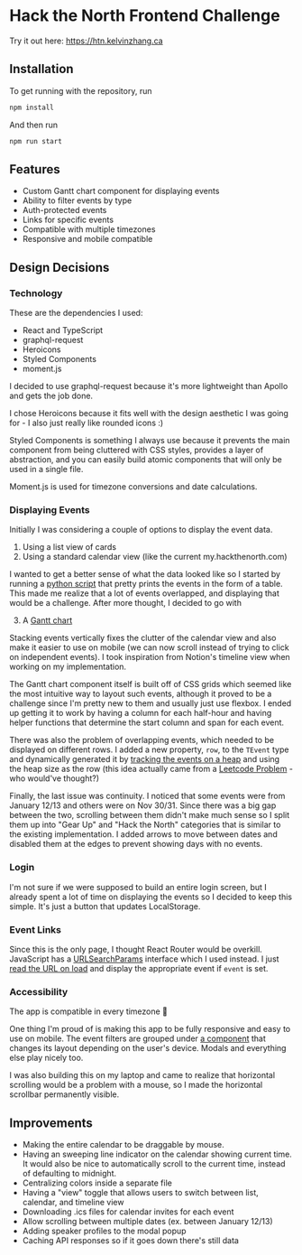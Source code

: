# Hack the North Frontend Challenge

Try it out here: https://htn.kelvinzhang.ca

## Installation
To get running with the repository, run
```bash
npm install
```

And then run

```bash
npm run start
```

## Features
- Custom Gantt chart component for displaying events
- Ability to filter events by type
- Auth-protected events
- Links for specific events
- Compatible with multiple timezones
- Responsive and mobile compatible
## Design Decisions
### Technology
These are the dependencies I used:

- React and TypeScript
- graphql-request
- Heroicons
- Styled Components
- moment.js

I decided to use graphql-request because it's more lightweight than Apollo and gets the job done.

I chose Heroicons because it fits well with the design aesthetic I was going for - I also just really like rounded icons :)

Styled Components is something I always use because it prevents the main component from being cluttered with CSS styles, provides a layer of abstraction, and you can easily build atomic components that will only be used in a single file.

Moment.js is used for timezone conversions and date calculations.

### Displaying Events
Initially I was considering a couple of options to display the event data.

1. Using a list view of cards
2. Using a standard calendar view (like the current my.hackthenorth.com)

I wanted to get a better sense of what the data looked like so I started by running a [python script](https://github.com/0kzh/HTNFrontendChallenge/blob/master/times.py) that pretty prints the events in the form of a table. This made me realize that a lot of events overlapped, and displaying that would be a challenge. After more thought, I decided to go with

3. A [Gantt chart](https://en.wikipedia.org/wiki/Gantt_chart)

Stacking events vertically fixes the clutter of the calendar view and also make it easier to use on mobile (we can now scroll instead of trying to click on independent events). I took inspiration from Notion's timeline view when working on my implementation.

The Gantt chart component itself is built off of CSS grids which seemed like the most intuitive way to layout such events, although it proved to be a challenge since I'm pretty new to them and usually just use flexbox. I ended up getting it to work by having a column for each half-hour and having helper functions that determine the start column and span for each event.

There was also the problem of overlapping events, which needed to be displayed on different rows. I added a new property, `row`, to the `TEvent` type and dynamically generated it by [tracking the events on a heap](https://github.com/0kzh/HTNFrontendChallenge/blob/26de56133151fcd06e2d51ac58e7da82176c9d2c/src/util/helper.ts#L130) and using the heap size as the row (this idea actually came from a [Leetcode Problem](https://www.lintcode.com/problem/meeting-rooms-ii/) - who would've thought?)

Finally, the last issue was continuity. I noticed that some events were from January 12/13 and others were on Nov 30/31. Since there was a big gap between the two, scrolling between them didn't make much sense so I split them up into "Gear Up" and "Hack the North" categories that is similar to the existing implementation. I added arrows to move between dates and disabled them at the edges to prevent showing days with no events.
### Login

I'm not sure if we were supposed to build an entire login screen, but I already spent a lot of time on displaying the events so I decided to keep this simple. It's just a button that updates LocalStorage. 

### Event Links
Since this is the only page, I thought React Router would be overkill. JavaScript has a [URLSearchParams](https://developer.mozilla.org/en-US/docs/Web/API/URLSearchParams) interface which I used instead. I just [read the URL on load](https://github.com/0kzh/HTNFrontendChallenge/blob/3b5aa9d80ace2faa1377a8d1d2c944232640137a/src/components/calendar/Calendar.tsx#L38) and display the appropriate event if `event` is set.

### Accessibility
The app is compatible in every timezone 🎉

One thing I'm proud of is making this app to be fully responsive and easy to use on mobile. The event filters are grouped under [a component](https://github.com/0kzh/HTNFrontendChallenge/blob/master/src/components/common/DynamicFlexLayout.tsx) that changes its layout depending on the user's device. Modals and everything else play nicely too.

I was also building this on my laptop and came to realize that horizontal scrolling would be a problem with a mouse, so I made the horizontal scrollbar permanently visible.

## Improvements
- Making the entire calendar to be draggable by mouse.
- Having an sweeping line indicator on the calendar showing current time. It would also be nice to automatically scroll to the current time, instead of defaulting to midnight.
- Centralizing colors inside a separate file
- Having a "view" toggle that allows users to switch between list, calendar, and timeline view
- Downloading .ics files for calendar invites for each event
- Allow scrolling between multiple dates (ex. between January 12/13)
- Adding speaker profiles to the modal popup
- Caching API responses so if it goes down there's still data
